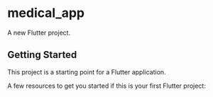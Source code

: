 # medical_app

A new Flutter project.

## Getting Started

This project is a starting point for a Flutter application.

A few resources to get you started if this is your first Flutter project:
